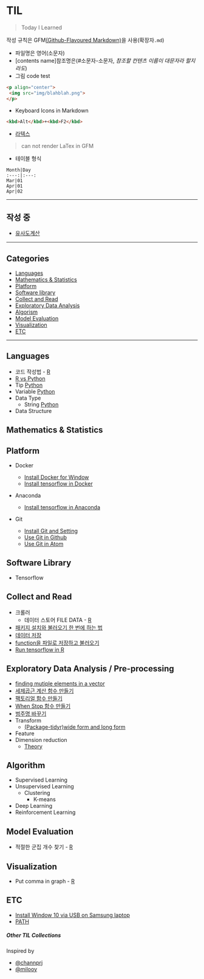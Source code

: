 # TIL
>Today I Learned

작성 규칙은 GFM[(Github-Flavoured Markdown)](https://help.github.com/categories/writing-on-github)을 사용(확장자`.md`)
- 파일명은 영어(소문자)
- [contents name]참조명은(#소문자-소문자, *참조할 컨텐츠 이름이 대문자라 할지라도*)
- 그림 code test
```html
<p align="center">
 <img src="img/blahblah.png">
</p>
```
- Keyboard Icons in Markdown
```html
<kbd>Alt</kbd>+<kbd>F2</kbd>
```
- [라텍스](http://latex.codecogs.com)
> can not render LaTex in GFM

- 테이블 형식
```
Month|Day
:---:|:---:
Mar|01
Apr|01
Apr|02
```

---

## 작성 중
  - [유사도계산](R/package-tidyr.md)

---



## Categories

- [Languages](#languages)
- [Mathematics & Statistics](#Mathematics&Statistics)
- [Platform](#platform)
- [Software library](#software-library)
- [Collect and Read](#collect-and-read)
- [Exploratory Data Analysis](#exploratory-data-analysis)
- [Algorism](#algorism)
- [Model Evaluation](#model-evaluation)
- [Visualization](#visualization)
- [ETC](#etc)

---

## Languages
- 코드 작성법 - [R](Languages/R/R-code-style-guide.md)
- [R vs Python](Languages/python-vs-r.md)
- Tip [Python](Languages/Python/tip.ipynb)
- Variable [Python](Languages/Python/basic-01-variable.ipynb)
- Data Type
  - String [Python](Languages/Python/basic-02-datatype-string.ipynb)
- Data Structure

## Mathematics & Statistics

## Platform

- Docker
  - [Install Docker for Window](Platforms/docker/install-docker-for-window.md)
  - [Install tensorflow in Docker](Platforms/docker/install-tensorflow-in-docker.md)
- Anaconda
  - [Install tensorflow in Anaconda](Platforms/anaconda/install-tensorflow-in-anaconda.md)

- Git
  - [Install Git and Setting](Platforms/git/install-git-and-setting.md)
  - [Use Git in Github](Platforms/git/use-git-in-github.md)
  - [Use Git in Atom](Platforms/git/use-git-in-atom.md)

## Software Library

- Tensorflow

## Collect and Read

- 크롤러
  - 데이터 스토어 FILE DATA - [R](Languages/R/crawler-datastore.md)
- [패키지 설치와 불러오기 한 번에 하는 법](Languages/R/function-install-and-load-packages-at-once.md)
- [데이터 저장](Languages/R/how-to-save.md)
- [function을 파일로 저장하고 불러오기](Languages/R/save-and-load-function.md)
- [Run tensorflow in R](Languages/R/run-tensorflow-in-r.md)

## Exploratory Data Analysis / Pre-processing
- [finding mutiple elements in a vector](Languages/R/find-multiple-elements.md)
- [세제곱근 계산 함수 만들기](Languages/R/function-cube-root.md)
- [팩토리얼 함수 만들기](Languages/R/function-factorial.md)
- [When Stop 함수 만들기](Languages/R/function-whenstop.md)
- [범주명 바꾸기](Languages/R/recode-factor-name.md)
- Transform
  - [(Package-tidyr)wide form and long form](Languages/R/package-tidyr.md)
- Feature
- Dimension reduction
  - [Theory](Theory/dimension-reduction.md)

## Algorithm
- Supervised Learning
- Unsupervised Learning
  - Clustering
    - K-means
- Deep Learning
- Reinforcement Learning

## Model Evaluation
- 적절한 군집 개수 찾기 - [R](Languages/R/total_within_cluster_sum_of_squares.md)


## Visualization
- Put comma in graph - [R](Languages/R/visualization-tips.md)

## ETC

- [Install Window 10 via USB on Samsung laptop](ETC/install-window10-via-usb-on-samsung.md)
- [PATH](ETC/path.md)


##### Other TIL Collections

Inspired by

- [@channprj](https://github.com/channprj/TIL)
- [@milooy](https://github.com/milooy/TIL)
